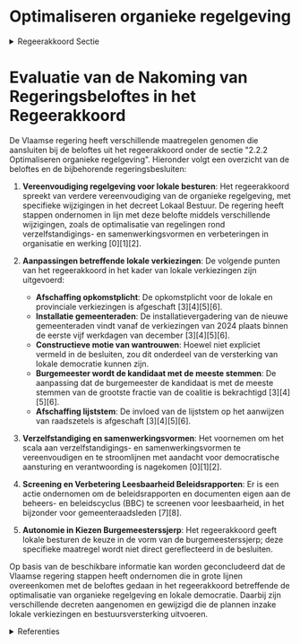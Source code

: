 # Optimaliseren organieke regelgeving

<details>
        <summary>Regeerakkoord Sectie </summary>
        <p>2.2.2 Optimaliseren organieke regelgeving Het Vlaams bestuursniveau ontwikkelt zich verder als partner van de lokale besturen. We vereenvoudigen de organieke regelge-ving verder, onder andere via een aanpas-sing van het decreet Lokaal Bestuur. Bij het neerleggen van de lijst voor lokale verkiezingen dient ingeval van een kartellijst meegedeeld te worden of de kandidaten van de verschillende partijen op de kartel-lijst al dan niet 1 of meerdere fracties in de gemeenteraad zullen vormen. De kandidaten geven eveneens aan tot welke fractie ze desgevallend zullen behoren. We schaffen de opkomstplicht bij de lokale en provinciale verkiezingen af. De lijsttrekker van de grootste lijst krijgt na de verkiezingen 14 dagen het exclusief initiatiefrecht om een meerderheidscoalitie op de been te brengen. Slaagt hij of zij daar niet in, dan gaat het initiatiefrecht over naar de tweede grootste lijst en wordt desgevallend verder de afnemende volgorde van stemmenaantal van de lijsten gehan-teerd. We versterken de impact van de kiezer bij gemeenteraadsverkiezingen. De burge-meester wordt voortaan de kandidaat met de meeste voorkeurstemmen van de grootste fractie van de coalitie. Daarnaast verdwijnt de lijststem. De installatievergadering van de nieuwe gemeenteraden vindt vanaf de verkiezingen van 2024 plaats op een van de eerste vijf werkdagen van december van het jaar van de verkiezingen, i.p.v. begin januari. Een nieuwe lokale bestuursperiode begint voortaan een maand vroeger. We voeren de constructieve motie van wantrouwen in, zodat onbestuurbaarheid van een gemeente vermeden kan worden. Dit instrument kan enkel worden ingezet met de steun van 2/3de van de verkozenen van elk van de indienende fracties en niet in de eerste 12 maanden na de installatie van de gemeenteraad noch in de laatste 12 maanden voor de lokale verkiezingen. We vereenvoudigen van het scala aan verzelfstandigings- en samenwerkings-vormen. Hierbij staat de aandacht voor de democratische aansturing en verantwoor-ding voorop, alsmede duidelijke spelregels voor de samenwerking tussen de publieke en de private sector. We screenen de regelgeving en documenten eigen aan de beheers- en beleidscyclus (BBC) specifiek met het oog op het vergroten van de leesbaarheid ervan, in het bijzonder voor de leden van de gemeente-raad. We geven autonomie aan de lokale besturen om op het vlak van de burgemees-terssjerp te kiezen tussen de huidige burgemeesterssjerp of de huidige schepen-sjerp. </p>
        </details> 

# Evaluatie van de Nakoming van Regeringsbeloftes in het Regeerakkoord

De Vlaamse regering heeft verschillende maatregelen genomen die aansluiten bij de beloftes uit het regeerakkoord onder de sectie "2.2.2 Optimaliseren organieke regelgeving". Hieronder volgt een overzicht van de beloftes en de bijbehorende regeringsbesluiten:

1. **Vereenvoudiging regelgeving voor lokale besturen**: Het regeerakkoord spreekt van verdere vereenvoudiging van de organieke regelgeving, met specifieke wijzigingen in het decreet Lokaal Bestuur. De regering heeft stappen ondernomen in lijn met deze belofte middels verschillende wijzigingen, zoals de optimalisatie van regelingen rond verzelfstandigings- en samenwerkingsvormen en verbeteringen in organisatie en werking \[0\]\[1\]\[2\].

2. **Aanpassingen betreffende lokale verkiezingen**: De volgende punten van het regeerakkoord in het kader van lokale verkiezingen zijn uitgevoerd:

    - **Afschaffing opkomstplicht**: De opkomstplicht voor de lokale en provinciale verkiezingen is afgeschaft \[3\]\[4\]\[5\]\[6\].
    - **Installatie gemeenteraden**: De installatievergadering van de nieuwe gemeenteraden vindt vanaf de verkiezingen van 2024 plaats binnen de eerste vijf werkdagen van december \[3\]\[4\]\[5\]\[6\].
    - **Constructieve motie van wantrouwen**: Hoewel niet expliciet vermeld in de besluiten, zou dit onderdeel van de versterking van lokale democratie kunnen zijn.
    - **Burgemeester wordt de kandidaat met de meeste stemmen**: De aanpassing dat de burgemeester de kandidaat is met de meeste stemmen van de grootste fractie van de coalitie is bekrachtigd \[3\]\[4\]\[5\]\[6\].
    - **Afschaffing lijststem**: De invloed van de lijststem op het aanwijzen van raadszetels is afgeschaft \[3\]\[4\]\[5\]\[6\].

3. **Verzelfstandiging en samenwerkingsvormen**: Het voornemen om het scala aan verzelfstandigings- en samenwerkingsvormen te vereenvoudigen en te stroomlijnen met aandacht voor democratische aansturing en verantwoording is nagekomen \[0\]\[1\]\[2\].

4. **Screening en Verbetering Leesbaarheid Beleidsrapporten**: Er is een actie ondernomen om de beleidsrapporten en documenten eigen aan de beheers- en beleidscyclus (BBC) te screenen voor leesbaarheid, in het bijzonder voor gemeenteraadsleden \[7\]\[8\].

5. **Autonomie in Kiezen Burgemeesterssjerp**: Het regeerakkoord geeft lokale besturen de keuze in de vorm van de burgemeesterssjerp; deze specifieke maatregel wordt niet direct gereflecteerd in de besluiten.

Op basis van de beschikbare informatie kan worden geconcludeerd dat de Vlaamse regering stappen heeft ondernomen die in grote lijnen overeenkomen met de beloftes gedaan in het regeerakkoord betreffende de optimalisatie van organieke regelgeving en lokale democratie. Daarbij zijn verschillende decreten aangenomen en gewijzigd die de plannen inzake lokale verkiezingen en bestuursversterking uitvoeren.

<details>
        <summary> Referenties</summary>
        **[\[0\]](https://beslissingenvlaamseregering.vlaanderen.be/?search=Wijziging%20decreet%20lokaal%20bestuur%3A%20optimalisatie%20regelingen%20rond%20verzelfstandigings-%20en%20samenwerkingsvormen%20en%20inhoudelijke%20verbeteringen%20wat%20betreft%20de%20organisatie%20en%20werking&dateOption=select&startDate=2022-10-07T08%3A00%3A00Z&endDate=2022-10-07T08%3A00%3A00Z)** : **(2022-10-07)** Wijziging decreet lokaal bestuur: optimalisatie regelingen rond verzelfstandigings- en samenwerkingsvormen en inhoudelijke verbeteringen wat betreft de organisatie en werking 

**[\[1\]](https://beslissingenvlaamseregering.vlaanderen.be/?search=Wijziging%20decreet%20lokaal%20bestuur%3A%20optimalisatie%20regelingen%20rond%20verzelfstandigings-%20en%20samenwerkingsvormen%20en%20inhoudelijke%20verbeteringen%20wat%20betreft%20de%20organisatie%20en%20werking&dateOption=select&startDate=2023-02-17T09%3A00%3A00Z&endDate=2023-02-17T09%3A00%3A00Z)** : **(2023-02-17)** Wijziging decreet lokaal bestuur: optimalisatie regelingen rond verzelfstandigings- en samenwerkingsvormen en inhoudelijke verbeteringen wat betreft de organisatie en werking 

**[\[2\]](https://beslissingenvlaamseregering.vlaanderen.be/?search=Wijziging%20decreet%20lokaal%20bestuur%3A%20optimalisatie%20regelingen%20rond%20verzelfstandigings-%20en%20samenwerkingsvormen%20en%20inhoudelijke%20verbeteringen%20wat%20betreft%20de%20organisatie%20en%20werking&dateOption=select&startDate=2022-07-08T08%3A00%3A00Z&endDate=2022-07-08T08%3A00%3A00Z)** : **(2022-07-08)** Wijziging decreet lokaal bestuur: optimalisatie regelingen rond verzelfstandigings- en samenwerkingsvormen en inhoudelijke verbeteringen wat betreft de organisatie en werking 

**[\[3\]](https://beslissingenvlaamseregering.vlaanderen.be/?search=Versterking%20lokale%20democratie%3A%20wijzigingsdecreet&dateOption=select&startDate=2020-07-17T08%3A00%3A00Z&endDate=2020-07-17T08%3A00%3A00Z)** : **(2020-07-17)** Versterking lokale democratie: wijzigingsdecreet 

**[\[4\]](https://beslissingenvlaamseregering.vlaanderen.be/?search=Versterking%20lokale%20democratie%3A%20wijzigingsdecreet&dateOption=select&startDate=2021-02-12T09%3A00%3A00Z&endDate=2021-02-12T09%3A00%3A00Z)** : **(2021-02-12)** Versterking lokale democratie: wijzigingsdecreet 

**[\[5\]](https://beslissingenvlaamseregering.vlaanderen.be/?search=Versterking%20lokale%20democratie%3A%20wijzigingsdecreet&dateOption=select&startDate=2021-04-30T08%3A00%3A00Z&endDate=2021-04-30T08%3A00%3A00Z)** : **(2021-04-30)** Versterking lokale democratie: wijzigingsdecreet 

**[\[6\]](https://beslissingenvlaamseregering.vlaanderen.be/?search=Versterking%20lokale%20democratie%3A%20wijzigingsdecreet&dateOption=select&startDate=2021-07-16T06%3A00%3A00Z&endDate=2021-07-16T06%3A00%3A00Z)** : **(2021-07-16)** Versterking lokale democratie: wijzigingsdecreet 

**[\[7\]](https://beslissingenvlaamseregering.vlaanderen.be/?search=Beleids-%20en%20beheerscyclus%20%28BBC%29%20lokale%20en%20provinciale%20besturen%3A%20wijzigingsbesluit&dateOption=select&startDate=2023-05-12T08%3A00%3A00Z&endDate=2023-05-12T08%3A00%3A00Z)** : **(2023-05-12)** Beleids- en beheerscyclus (BBC) lokale en provinciale besturen: wijzigingsbesluit 

**[\[8\]](https://beslissingenvlaamseregering.vlaanderen.be/?search=Beleids-%20en%20beheerscyclus%20%28BBC%29%20lokale%20en%20provinciale%20besturen%3A%20wijzigingsbesluit&dateOption=select&startDate=2023-07-14T08%3A00%3A00Z&endDate=2023-07-14T08%3A00%3A00Z)** : **(2023-07-14)** Beleids- en beheerscyclus (BBC) lokale en provinciale besturen: wijzigingsbesluit 
        </details> 

